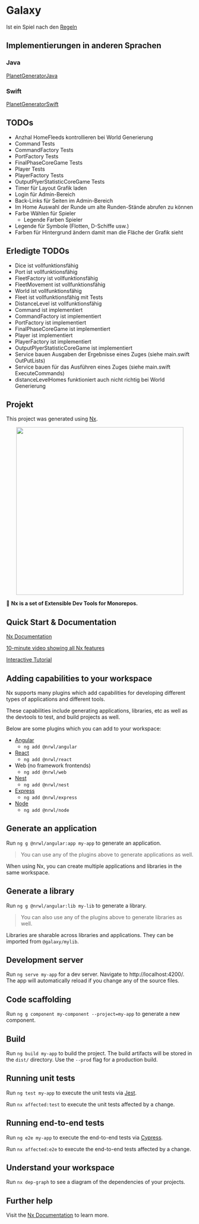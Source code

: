 # Galaxy

Ist ein Spiel nach den
<a href="http://rswgame.com/de/help/core_game_type.htm" 
   title="mehr Informationen">
    Regeln
</a>

## Implementierungen in anderen Sprachen

### Java
<a href="http://bitbucket.solutio.intern/users/bernd.niklas/repos/planetgeneratorjava/browse" 
   title="PlanetGeneratorJava">
    PlanetGeneratorJava
</a>
### Swift
<a href="http://bitbucket.solutio.intern/users/bernd.niklas/repos/planetgeneratorswift/browse" 
   title="PlanetGeneratorSwift">
    PlanetGeneratorSwift
</a>

## TODOs


- Anzhal HomeFleeds kontrollieren bei World Generierung
- Command Tests
- CommandFactory Tests
- PortFactory Tests
- FinalPhaseCoreGame Tests
- Player Tests
- PlayerFactory Tests
- OutputPlyerStatisticCoreGame Tests
- Timer für Layout Grafik laden
- Login für Admin-Bereich
- Back-Links für Seiten im Admin-Bereich
- Im Home Auswahl der Runde um alte Runden-Stände abrufen zu können
- Farbe Wählen für Spieler
	- Legende Farben Spieler
- Legende für Symbole (Flotten, D-Schiffe usw.)
- Farben für Hintergrund ändern damit man die Fläche der Grafik sieht 


## Erledigte TODOs
- Dice ist vollfunktionsfähig
- Port ist vollfunktionsfähig
- FleetFactory ist vollfunktionsfähig
- FleetMovement ist vollfunktionsfähig
- World ist vollfunktionsfähig
- Fleet ist vollfunktionsfähig mit Tests
- DistanceLevel ist vollfunktionsfähig
- Command ist implementiert
- CommandFactory ist implementiert
- PortFactory ist implementiert
- FinalPhaseCoreGame ist implementiert
- Player ist implementiert
- PlayerFactory ist implementiert
- OutputPlyerStatisticCoreGame ist implementiert
- Service bauen Ausgaben der Ergebnisse eines Zuges (siehe main.swift OutPutLists)
- Service bauen für das Ausführen eines Zuges (siehe main.swift ExecuteCommands)
- distanceLevelHomes funktioniert auch nicht richtig bei World Generierung


## Projekt

This project was generated using [Nx](https://nx.dev).

<p align="center"><img src="https://raw.githubusercontent.com/nrwl/nx/master/nx-logo.png" width="450"></p>

🔎 **Nx is a set of Extensible Dev Tools for Monorepos.**

## Quick Start & Documentation

[Nx Documentation](https://nx.dev/angular)

[10-minute video showing all Nx features](https://nx.dev/angular/getting-started/what-is-nx)

[Interactive Tutorial](https://nx.dev/angular/tutorial/01-create-application)

## Adding capabilities to your workspace

Nx supports many plugins which add capabilities for developing different types of applications and different tools.

These capabilities include generating applications, libraries, etc as well as the devtools to test, and build projects as well.

Below are some plugins which you can add to your workspace:

- [Angular](https://angular.io)
  - `ng add @nrwl/angular`
- [React](https://reactjs.org)
  - `ng add @nrwl/react`
- Web (no framework frontends)
  - `ng add @nrwl/web`
- [Nest](https://nestjs.com)
  - `ng add @nrwl/nest`
- [Express](https://expressjs.com)
  - `ng add @nrwl/express`
- [Node](https://nodejs.org)
  - `ng add @nrwl/node`

## Generate an application

Run `ng g @nrwl/angular:app my-app` to generate an application.

> You can use any of the plugins above to generate applications as well.

When using Nx, you can create multiple applications and libraries in the same workspace.

## Generate a library

Run `ng g @nrwl/angular:lib my-lib` to generate a library.

> You can also use any of the plugins above to generate libraries as well.

Libraries are sharable across libraries and applications. They can be imported from `@galaxy/mylib`.

## Development server

Run `ng serve my-app` for a dev server. Navigate to http://localhost:4200/. The app will automatically reload if you change any of the source files.

## Code scaffolding

Run `ng g component my-component --project=my-app` to generate a new component.

## Build

Run `ng build my-app` to build the project. The build artifacts will be stored in the `dist/` directory. Use the `--prod` flag for a production build.

## Running unit tests

Run `ng test my-app` to execute the unit tests via [Jest](https://jestjs.io).

Run `nx affected:test` to execute the unit tests affected by a change.

## Running end-to-end tests

Run `ng e2e my-app` to execute the end-to-end tests via [Cypress](https://www.cypress.io).

Run `nx affected:e2e` to execute the end-to-end tests affected by a change.

## Understand your workspace

Run `nx dep-graph` to see a diagram of the dependencies of your projects.

## Further help

Visit the [Nx Documentation](https://nx.dev/angular) to learn more.
